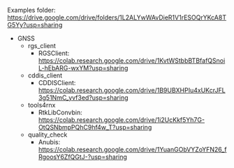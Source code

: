 Examples folder: https://drive.google.com/drive/folders/1L2ALYwWAvDieR1V1rESOQrYKcA8TG5Yy?usp=sharing


+ GNSS
    - rgs_client
        * RGSClient: https://colab.research.google.com/drive/1KvtWStbbBTBfafQSnoiL-hEbARG-wxYM?usp=sharing
    - cddis_client
        * CDDISClient: https://colab.research.google.com/drive/1B9UBXHPIu4xUKcrJFL3g51NmC_yvf3ed?usp=sharing
    - tools4rnx
        * RtkLibConvbin: https://colab.research.google.com/drive/1i2UcKkf5Yh7G-OtQSNbmpPQhC9hf4w_T?usp=sharing
    - quality_check
        * Anubis: https://colab.research.google.com/drive/1YuanGObVYZoYFN26_fRgoosY6ZfQGtJ-?usp=sharing